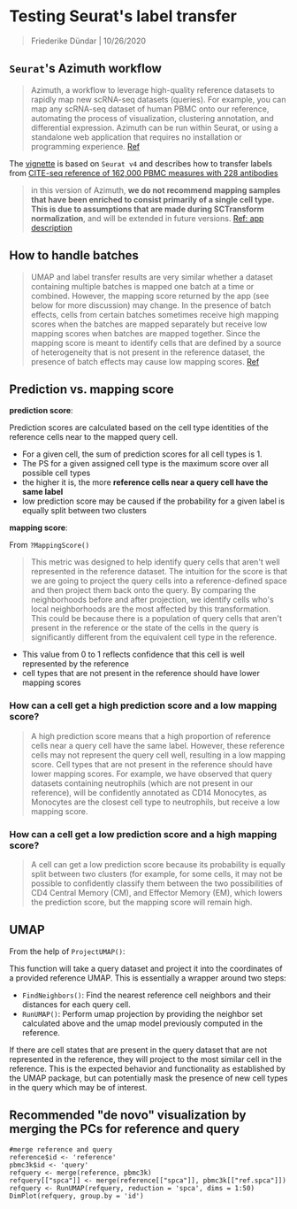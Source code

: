 Testing Seurat's label transfer
================================

> Friederike Dündar | 10/26/2020

## `Seurat`'s Azimuth workflow

>Azimuth, a workflow to leverage high-quality reference datasets to rapidly map new scRNA-seq datasets (queries). For example, you can map any scRNA-seq dataset of human PBMC onto our reference, automating the process of visualization, clustering annotation, and differential expression. Azimuth can be run within Seurat, or using a standalone web application that requires no installation or programming experience.
[Ref](https://satijalab.org/seurat/)

The [vignette](https://satijalab.org/seurat/v4.0/reference_mapping.html) is based on `Seurat v4` and describes how to transfer labels from [CITE-seq reference of 162,000 PBMC measures with 228 antibodies](https://www.biorxiv.org/content/10.1101/2020.10.12.335331v1)

>in this version of Azimuth, **we do not recommend mapping samples that have been enriched to consist primarily of a single cell type. This is due to assumptions that are made during SCTransform normalization**, and will be extended in future versions.
[Ref: app description](https://satijalab.org/azimuth/)

## How to handle batches

>UMAP and label transfer results are very similar whether a dataset containing multiple batches is mapped one batch at a time or combined. However, the mapping score returned by the app (see below for more discussion) may change. In the presence of batch effects, cells from certain batches sometimes receive high mapping scores when the batches are mapped separately but receive low mapping scores when batches are mapped together. Since the mapping score is meant to identify cells that are defined by a source of heterogeneity that is not present in the reference dataset, the presence of batch effects may cause low mapping scores.
[Ref](https://satijalab.org/azimuth/)

## Prediction vs. mapping score

**prediction score**: 

Prediction scores are calculated based on the cell type identities of the reference cells near to the mapped query cell.

- For a given cell, the sum of prediction scores for all cell types is 1.
- The PS for a given assigned cell type is the maximum score over all possible cell types
- the higher it is, the more **reference cells near a query cell have the same label**
- low prediction score may be caused if the probability for a given label is equally split between two clusters

**mapping score**:

From `?MappingScore()`

>This metric was designed to help identify query cells that aren't
     well represented in the reference dataset. The intuition for the
     score is that we are going to project the query cells into a
     reference-defined space and then project them back onto the query.
     By comparing the neighborhoods before and after projection, we
     identify cells who's local neighborhoods are the most affected by
     this transformation. This could be because there is a population
     of query cells that aren't present in the reference or the state
     of the cells in the query is significantly different from the
     equivalent cell type in the reference.

- This value from 0 to 1 reflects confidence that this cell is well represented by the reference
- cell types that are not present in the reference should have lower mapping scores


### How can a cell get a high prediction score and a low mapping score?

>A high prediction score means that a high proportion of reference cells near a query cell have the same label. However, these reference cells may not represent the query cell well, resulting in a low mapping score. Cell types that are not present in the reference should have lower mapping scores. For example, we have observed that query datasets containing neutrophils (which are not present in our reference), will be confidently annotated as CD14 Monocytes, as Monocytes are the closest cell type to neutrophils, but receive a low mapping score.

### How can a cell get a low prediction score and a high mapping score?

> A cell can get a low prediction score because its probability is equally split between two clusters (for example, for some cells, it may not be possible to confidently classify them between the two possibilities of CD4 Central Memory (CM), and Effector Memory (EM), which lowers the prediction score, but the mapping score will remain high.

## UMAP

From the help of `ProjectUMAP()`:

 This function will take a query dataset and project it into the coordinates of a provided reference UMAP. This is essentially a wrapper around two steps:

* `FindNeighbors()`: Find the nearest reference cell neighbors and
          their distances for each query cell.
*  `RunUMAP()`: Perform umap projection by providing the neighbor
     set calculated above and the umap model previously computed
    in the reference.

If there are cell states that are present in the query dataset that are not represented in the reference, they will project to the most similar cell in the reference. This is the expected behavior and functionality as established by the UMAP package, but can potentially mask the presence of new cell types in the query which may be of interest.
 

## Recommended "de novo" visualization by merging the PCs for reference and query

```
#merge reference and query
reference$id <- 'reference'
pbmc3k$id <- 'query'
refquery <- merge(reference, pbmc3k)
refquery[["spca"]] <- merge(reference[["spca"]], pbmc3k[["ref.spca"]])
refquery <- RunUMAP(refquery, reduction = 'spca', dims = 1:50)
DimPlot(refquery, group.by = 'id')
```
